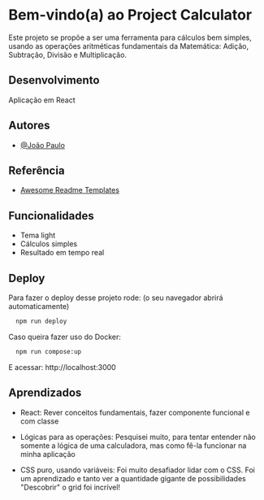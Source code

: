 # Bem-vindo(a) ao Project Calculator

Este projeto se propõe a ser uma ferramenta para cálculos bem simples, usando as operações aritméticas fundamentais da Matemática: Adição, Subtração, Divisão e Multiplicação.

## Desenvolvimento

Aplicação em React
## Autores

- [@João Paulo](https://github.com/jpcp0614)

## Referência

 - [Awesome Readme Templates](https://awesomeopensource.com/project/facebook/react)

## Funcionalidades

- Tema light
- Cálculos simples
- Resultado em tempo real

## Deploy

Para fazer o deploy desse projeto rode: (o seu navegador abrirá automaticamente)

```bash
  npm run deploy
```

Caso queira fazer uso do Docker:

```bash
  npm run compose:up
```

E acessar: http://localhost:3000

## Aprendizados

- React:
Rever conceitos fundamentais, fazer componente funcional e com classe

- Lógicas para as operações:
Pesquisei muito, para tentar entender não somente a lógica de uma calculadora, mas como fê-la funcionar na minha aplicação

- CSS puro, usando variáveis:
Foi muito desafiador lidar com o CSS. Foi um aprendizado e tanto ver a quantidade gigante de possibilidades
"Descobrir" o grid foi incrível!
